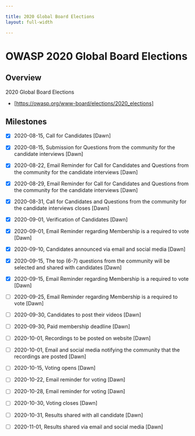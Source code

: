 ```yaml
---

title: 2020 Global Board Elections
layout: full-width

---
```


# OWASP 2020 Global Board Elections 

## Overview

2020 Global Board Elections 

* [https://owasp.org/www-board/elections/2020_elections]

## Milestones

* [X] 2020-08-15, Call for Candidates  [Dawn]
* [X] 2020-08-15, Submission for Questions from the community for the candidate interviews  [Dawn]
* [X] 2020-08-22, Email Reminder for Call for Candidates and Questions from the community for the candidate interviews  [Dawn]
* [X] 2020-08-29, Email Reminder for Call for Candidates and Questions from the community for the candidate interviews  [Dawn]
* [X] 2020-08-31, Call for Candidates and Questions from the community for the candidate interviews closes  [Dawn]
* [X] 2020-09-01, Verification of Candidates  [Dawn]
* [X] 2020-09-01, Email Reminder regarding Membership is a required to vote  [Dawn]
* [X] 2020-09-10, Candidates announced via email and social media  [Dawn]
* [X] 2020-09-15, The top (6-7) questions from the community will be selected and shared with candidates  [Dawn]
* [X] 2020-09-15, Email Reminder regarding Membership is a required to vote  [Dawn]
* [ ] 2020-09-25, Email Reminder regarding Membership is a required to vote [Dawn]
* [ ] 2020-09-30, Candidates to post their videos [Dawn]
* [ ] 2020-09-30, Paid membership deadline [Dawn]
* [ ] 2020-10-01, Recordings to be posted on website  [Dawn]
* [ ] 2020-10-01, Email and social media notifying the community that the recordings are posted  [Dawn]
* [ ] 2020-10-15, Voting opens  [Dawn]
* [ ] 2020-10-22, Email reminder for voting  [Dawn]
* [ ] 2020-10-28, Email reminder for voting  [Dawn]
* [ ] 2020-10-30, Voting closes  [Dawn]
* [ ] 2020-10-31, Results shared with all candidate  [Dawn]
* [ ] 2020-11-01, Results shared via email and social media  [Dawn]



